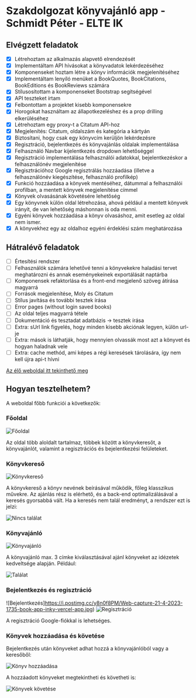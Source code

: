# Szakdolgozat könyvajánló app - Schmidt Péter - ELTE IK

## Elvégzett feladatok

- [x] Létrehoztam az alkalmazás alapvető elrendezését
- [x] Implementáltam API hívásokat a könyvadatok lekérdezéséhez
- [x] Komponenseket hoztam létre a könyv információk megjelenítéséhez
- [x] Implementáltam lenyíló menüket a BookQuotes, BookCitations, BookEditions és BookReviews számára
- [x] Stílusosítottam a komponenseket Bootstrap segítségével
- [x] API teszteket írtam
- [x] Felbontottam a projektet kisebb komponensekre
- [x] Horogokat használtam az állapotkezeléshez és a prop drilling elkerüléséhez
- [x] Létrehoztam egy proxy-t a Citatum API-hoz
- [x] Megjelenítés: Citatum, oldalszám és kategória a kártyán
- [x] Biztosítani, hogy csak egy könyvcím kerüljön lekérdezésre
- [x] Regisztráció, bejelentkezés és könyvajánlás oldalak implementálása
- [x] Felhasználó Navbar kijelentkezés dropdown lehetőséggel
- [x] Regisztráció implementálása felhasználói adatokkal, bejelentkezéskor a felhasználónév megjelenítése
- [x] Regisztrációhoz Google regisztrálás hozzáadása (illetve a felhasználónév kiegészítése, felhasználó profilkép)
- [x] Funkció hozzáadása a könyvek mentéséhez, dátummal a felhasználói profilban, a mentett könyvek megjelenítése címmel
- [x] Könyvek olvasásának követésére lehetőség
- [x] Egy könyvnek külön oldal létrehozása, ahová például a mentett könyvek irányít, de van lehetőség máshonnan is oda menni.
- [x] Egyéni könyvek hozzáadása a könyv olvasáshoz, amit esetleg az oldal nem ismer.
- [x] A könyvekhez egy az oldalhoz egyéni érdeklési szám meghatározása

## Hátralévő feladatok

- [ ] Értesítési rendszer
- [ ] Felhasználók számára lehetővé tenni a könyvekekre haladási tervet meghatározni és annak eseményekeinek exportálását naptárba
- [ ] Komponensek refaktorlása és a front-end megjelenő szöveg átírása magyarrá
- [ ] Források megjelenítése, Moly és Citatum
- [ ] Stílus javítása és további tesztek írása
- [ ] Error pages (without login saved books)
- [ ] Az oldal teljes magyarrá tétele
- [ ] Dokumentáció és tesztadat adatbázis -> tesztek írása
- [ ] Extra: sUrl link figyelés, hogy minden kisebb akciónak legyen, külön url-je
- [ ] Extra: mások is láthatják, hogy mennyien olvassák most azt a könyvet és hogyan 
haladnak vele
- [ ] Extra: cache methód, ami képes a régi keresések tárolására, így nem kell újra api-t hívni

[Az élő weboldal itt tekinthető meg](https://book-app-inky.vercel.app/)

## Hogyan tesztelhetem?

A weboldal főbb funkciói a következők:

### Főoldal
![Főoldal](https://i.postimg.cc/d01rgcNL/Web-capture-21-4-2023-165838-book-app-inky-vercel-app.jpg)

Az oldal több aloldalt tartalmaz, többek között a könyvkeresőt, a könyvajánlót, valamint a regisztrációs és bejelentkezési felületeket.

### Könyvkereső
![Könyvkereső](https://i.postimg.cc/5ywC84yk/Web-capture-21-4-2023-17020-book-app-inky-vercel-app.jpg)

A könyvkereső a könyv nevének beírásával működik, főleg klasszikus művekre. Az ajánlás rész is elérhető, és a back-end optimalizálásával a keresés gyorsabbá vált. Ha a keresés nem talál eredményt, a rendszer ezt is jelzi:

![Nincs találat](https://i.postimg.cc/pLPDYFDQ/Web-capture-21-4-2023-17743-book-app-inky-vercel-app.jpg)

### Könyvajánló
![Könyvajánló](https://i.postimg.cc/BSbBVHRM/Web-capture-21-4-2023-17057-book-app-inky-vercel-app.jpg)

A könyvajánló max. 3 címke kiválasztásával ajánl könyveket az idézetek kedveltsége alapján. Például:

![Találat](https://i.postimg.cc/2rhFMzXR/Web-capture-21-4-2023-17226-book-app-inky-vercel-app.jpg)

### Bejelentkezés és regisztráció
![Bejelentkezés]https://i.postimg.cc/y8n0f8PM/Web-capture-21-4-2023-1735-book-app-inky-vercel-app.jpg)
![Regisztráció](https://i.postimg.cc/s2N7rHbK/Web-capture-21-4-2023-17436-book-app-inky-vercel-app.jpg)

A regisztráció Google-fiókkal is lehetséges.

### Könyvek hozzáadása és követése
Bejelentkezés után könyveket adhat hozzá a könyvajánlóból vagy a keresőből:

![Könyv hozzáadása](https://i.postimg.cc/3rppsB1C/Web-capture-21-4-2023-17533-book-app-inky-vercel-app.jpg)

A hozzáadott könyveket megtekintheti és követheti is:

![Könyvek követése](https://i.postimg.cc/zJ0k702y/Web-capture-21-4-2023-17610-book-app-inky-vercel-app.jpg)

